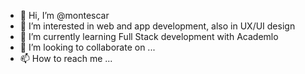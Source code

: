- 👋 Hi, I’m @montescar
- 👀 I’m interested in web and app development, also in UX/UI design
- 🌱 I’m currently learning Full Stack development with Academlo
- 💞️ I’m looking to collaborate on ...
- 📫 How to reach me ...

<!---
montescar/montescar is a ✨ special ✨ repository because its `README.md` (this file) appears on your GitHub profile.
You can click the Preview link to take a look at your changes.
--->
